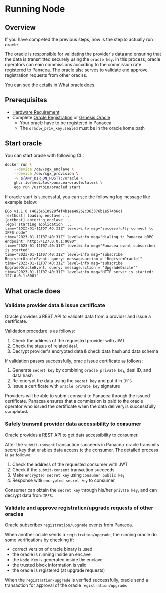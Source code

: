 # Running Node

## Overview

If you have completed the previous steps, now is the step to actually run oracle.

The oracle is responsible for validating the provider's data and ensuring that the data is transmitted securely using the `oracle key`.
In this process, oracle operators can earn commissions according to the commission rate registered to Panacea.
The oracle also serves to validate and approve registration requests from other oracles.

You can see the details in [What oracle does](#what-oracle-does).

## Prerequisites
- [Hardware Requirement](5-oracles/1-operate-oracle-nodes/1-oracle-installation.md)
- Complete [Oracle Registration](5-oracles/1-operate-oracle-nodes/4-oracle-registration.md) or [Genesis Oracle](5-oracles/1-operate-oracle-nodes/3-genesis-oracle.md)
    - Your oracle have to be registered in Panacea
    - The `oracle_priv_key.sealed` must be in the oracle home path

## Start oracle

You can start oracle with following CLI:
```bash
docker run \
    --device /dev/sgx_enclave \
    --device /dev/sgx_provision \
    -v ${ANY_DIR_ON_HOST}:/oracle \
    ghcr.io/medibloc/panacea-oracle:latest \
    ego run /usr/bin/oracled start
```
If oracle start is successful, you can see the following log message like example below:
```
EGo v1.1.0 (4625a610928f4f4b1ea49262c363376b1e574b6c)
[erthost] loading enclave ...
[erthost] entering enclave ...
[ego] starting application ...
time="2023-01-11T07:40:31Z" level=info msg="successfully connect to IPFS node"
time="2023-01-11T07:40:31Z" level=info msg="dialing to Panacea gRPC endpoint: http://127.0.0.1:9090"
time="2023-01-11T07:40:31Z" level=info msg="Panacea event subscriber is started"
time="2023-01-11T07:40:31Z" level=info msg="subscribe RegisterOracleEvent. query: message.action = 'RegisterOracle'"
time="2023-01-11T07:40:31Z" level=info msg="subscribe UpgradeOracleEvent. query: message.action = 'UpgradeOracle'"
time="2023-01-11T07:40:31Z" level=info msg="HTTP server is started: 127.0.0.1:8081"
```

## What oracle does

### Validate provider data & issue certificate

Oracle provides a REST API to validate data from a provider and issue a certificate.

Validation procedure is as follows:
1. Check the address of the requested provider with JWT
2. Check the status of related `deal`
3. Decrypt provider's encrypted data & check data hash and data schema

If validation passes successfully, oracle issue certificate as follows:
1. Generate `secret key` by combining `oracle private key`, deal ID, and data hash
2. Re-encrypt the data using the `secret key` and put it in `IPFS`
3. Issue a certificate with `oracle private key` signature

Providers will be able to submit consent to Panacea through the issued certificate.
Panacea ensures that a commission is paid to the oracle operator who issued the certificate when the data delivery is successfully completed.

### Safely transmit provider data accessibility to consumer

Oracle provides a REST API to get data accessibility to consumer.

After the `submit-consent` transaction succeeds in Panacea, oracle transmits secret key that enables data access to the consumer.
The detailed process is as follows:
1. Check the address of the requested consumer with JWT
2. Check if the `submit-consent` transaction succeeds
3. Make `encrypted secret key` using `consumer public key`
4. Response with `encrypted secret key` to consumer

Consumer can obtain the `secret key` through his/her `private key`, and can decrypt data from `IPFS`.

### Validate and approve registration/upgrade requests of other oracles

Oracle subscribes `registration/upgrade` events from Panacea.

When another oracle sends a `registration/upgrade`, the running oracle do some verifications by checking if:
- correct version of oracle binary is used
- the oracle is running inside an enclave
- the `Node Key` is generated inside the enclave
- the trusted block information is valid
- the oracle is registered (at upgrade requests)

When the `registration/upgrade` is verified successfully, oracle send a transaction for approval of the oracle `registration/upgrade`.